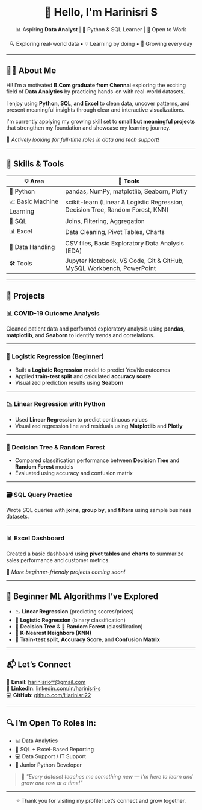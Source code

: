 <h1 align="center">👋 Hello, I'm Harinisri S</h1>

<p align="center">
  📊 Aspiring <strong>Data Analyst</strong> | 🐍 Python & SQL Learner | 💼 Open to Work  
</p>
<p align="center">
  🔍 Exploring real-world data • 💡 Learning by doing • 🌱 Growing every day
</p>

---

## 🙋‍♀️ About Me

Hi! I’m a motivated **B.Com graduate from Chennai** exploring the exciting field of **Data Analytics** by practicing hands-on with real-world datasets.

I enjoy using **Python, SQL, and Excel** to clean data, uncover patterns, and present meaningful insights through clear and interactive visualizations.

I'm currently applying my growing skill set to **small but meaningful projects** that strengthen my foundation and showcase my learning journey.

🚀 *Actively looking for full-time roles in data and tech support!*

---

## 🧰 Skills & Tools

| 💡 Area | 🔧 Tools |
|--------|----------|
| 🐍 Python | pandas, NumPy, matplotlib, Seaborn, Plotly |
| 📈 Basic Machine Learning | scikit-learn (Linear & Logistic Regression, Decision Tree, Random Forest, KNN) |
| 🧮 SQL | Joins, Filtering, Aggregation |
| 📊 Excel | Data Cleaning, Pivot Tables, Charts |
| 📁 Data Handling | CSV files, Basic Exploratory Data Analysis (EDA) |
| 🛠️ Tools | Jupyter Notebook, VS Code, Git & GitHub, MySQL Workbench, PowerPoint |

---

## 📌 Projects

### 📊 COVID-19 Outcome Analysis  
Cleaned patient data and performed exploratory analysis using **pandas**, **matplotlib**, and **Seaborn** to identify trends and correlations.

---

### 🤖 Logistic Regression (Beginner)  
- Built a **Logistic Regression** model to predict Yes/No outcomes  
- Applied **train-test split** and calculated **accuracy score**  
- Visualized prediction results using **Seaborn**

---

### 📉 Linear Regression with Python  
- Used **Linear Regression** to predict continuous values  
- Visualized regression line and residuals using **Matplotlib** and **Plotly**

---

### 🌳 Decision Tree & Random Forest  
- Compared classification performance between **Decision Tree** and **Random Forest** models  
- Evaluated using accuracy and confusion matrix

---

### 🗃️ SQL Query Practice  
Wrote SQL queries with **joins**, **group by**, and **filters** using sample business datasets.

---

### 📊 Excel Dashboard  
Created a basic dashboard using **pivot tables** and **charts** to summarize sales performance and customer metrics.

🧪 *More beginner-friendly projects coming soon!*

---

## 🤖 Beginner ML Algorithms I’ve Explored

- 📉 **Linear Regression** (predicting scores/prices)  
- 🧠 **Logistic Regression** (binary classification)  
- 🌳 **Decision Tree** & 🌲 **Random Forest** (classification)  
- 👣 **K-Nearest Neighbors (KNN)**  
- 🧪 **Train-test split**, **Accuracy Score**, and **Confusion Matrix**

---

## 📬 Let’s Connect

📧 **Email**: [harinisrioff@gmail.com](mailto:harinisrioff@gmail.com)  
🔗 **LinkedIn**: [linkedin.com/in/harinisri-s](https://www.linkedin.com/in/harinisri-s)  
💻 **GitHub**: [github.com/Harinisri22](https://github.com/Harinisri22)

---

## 🔍 I’m Open To Roles In:

- 📊 Data Analytics
- 🧮 SQL + Excel-Based Reporting  
- 💻 Data Support / IT Support  
- 🐍 Junior Python Developer 

> 🌱 *"Every dataset teaches me something new — I’m here to learn and grow one row at a time!"*

---

<p align="center">
  ⭐ Thank you for visiting my profile! Let’s connect and grow together.
</p>
